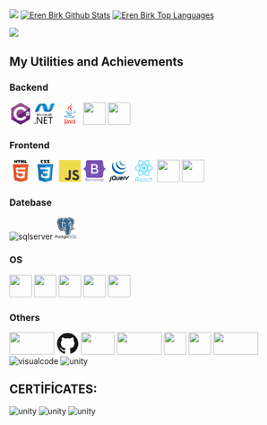 


<img src="https://github-readme-stats.vercel.app/api?username=erhangocen&&show_icons=true&title_color=ffffff&icon_color=bb2acf&text_color=daf7dc&bg_color=151515">
<a href="https://github.com/Erenn19/github-readme-stats"><img alt="Eren Birk Github Stats" src="https://github-readme-stats.vercel.app/api?username=Erenn19&show_icons=true&count_private=true&theme=react&hide_border=true&bg_color=0D1117" /></a>
  <a href="https://github.com/Erenn19/github-readme-stats"><img alt="Eren Birk Top Languages" src="https://github-readme-stats.vercel.app/api/top-langs/?username=Erenn19&langs_count=8&count_private=true&layout=compact&theme=react&hide_border=true&bg_color=0D1117" /></a>

<br />

<p float="left">
  <img src="https://activity-graph.herokuapp.com/graph?username=erhangocen&theme=react-dark" width="635" /> 
</p>


## My Utilities and Achievements

  ### Backend
  <p align="left">
  <img src="https://raw.githubusercontent.com/devicons/devicon/master/icons//csharp/csharp-original.svg" width="40" height="40" />
  <img src="https://raw.githubusercontent.com/devicons/devicon/master/icons/dot-net/dot-net-original-wordmark.svg" width="40" height="40" />
  <img src="https://raw.githubusercontent.com/devicons/devicon/master/icons/java/java-original-wordmark.svg" width="40" height="40" />
  <img src="https://cdn.jsdelivr.net/gh/devicons/devicon/icons/python/python-original.svg" width="40" height="40"/>
  <img src="https://cdn.jsdelivr.net/gh/devicons/devicon/icons/flutter/flutter-original.svg" width="40" height="40"/>
  </p>
  
  ### Frontend
  <p align="left">
  <img src="https://raw.githubusercontent.com/devicons/devicon/master/icons/html5/html5-original-wordmark.svg" width="40" height="40" />
  <img src="https://raw.githubusercontent.com/devicons/devicon/master/icons/css3/css3-original-wordmark.svg" width="40" height="40" />
  <img src="https://raw.githubusercontent.com/devicons/devicon/master/icons/javascript/javascript-original.svg" width="40" height="40" />
  <img src="https://raw.githubusercontent.com/devicons/devicon/master/icons/bootstrap/bootstrap-plain-wordmark.svg" alt="bootstrap" width="40" height="40"/>
  <img src="https://raw.githubusercontent.com/devicons/devicon/master/icons/jquery/jquery-original-wordmark.svg" width="40" height="40" />
  <img src="https://raw.githubusercontent.com/devicons/devicon/master/icons/react/react-original-wordmark.svg" width="40" height="40" />
  <img src="https://icongr.am/devicon/angularjs-original.svg?size=128&color=currentColor" width="40" height="40"/>
  <img src="https://cdn.jsdelivr.net/gh/devicons/devicon/icons/figma/figma-original.svg" width="40" height="40"/>
  
 </p>
  
  ### Datebase
  <p align="left">
  <img src="https://upload.wikimedia.org/wikipedia/de/thumb/8/8c/Microsoft_SQL_Server_Logo.svg/2000px-Microsoft_SQL_Server_Logo.svg.png" alt="sqlserver" width="40" height="40"/>
  <img src="https://raw.githubusercontent.com/devicons/devicon/master/icons/postgresql/postgresql-original-wordmark.svg" alt="postgresql" width="40" height="40"/>
 </p>
  
 ### OS
  <p align="left">
    <img src ="https://i0.wp.com/blog.ncce.org/wp-content/uploads/2017/04/microsoft-windows-logo-vector-download.jpg?fit=512%2C512" width="40" height="40" />
   <img src ="https://banner2.cleanpng.com/20180920/fol/kisspng-windows-server-2-12-logo-organization-brand-windows-server-5ba39cd715d540.3534964615374491750894.jpg" width="40" height="40" />
   <img src ="https://www.ateamsystems.com/wp-content/uploads/2016/11/freebsd-logo.png" width="40" height="40" />
  <img src ="https://cdn2.iconfinder.com/data/icons/metro-uinvert-dock/256/OS_Apple.png" width="40" height="40" />
  <img src="https://cdn.jsdelivr.net/gh/devicons/devicon/icons/linux/linux-original.svg" width="40" height="40" />
  </p>
  
  ### Others
   <p align="left">
  <img src="https://cdn.jsdelivr.net/gh/devicons/devicon/icons/arduino/arduino-original.svg" width="80" height="40"/>
  <img src="https://raw.githubusercontent.com/devicons/devicon/master/icons/github/github-original.svg" width="40" height="40" /> 
  <img src="https://www.docker.com/sites/default/files/d8/2019-07/vertical-logo-monochromatic.png" width="60" height="40" /> 
 <img src="https://www.capgemini.com/de-de/wp-content/uploads/sites/5/2019/09/VMware_logo_gry_RGB_300dpi.jpg" width="80" height="40" />
    <img src="https://ih1.redbubble.net/image.373803469.4778/pp,840x830-pad,1000x1000,f8f8f8.u2.jpg" width="40" height="40" />
  <img src="https://pbs.twimg.com/profile_images/1206618215767584769/zl48EuhC_400x400.jpg" width="40" height="40" />
  <img src="https://www.newvoiceinternational.com/wp-content/uploads/2016/07/Microsoft-Hyper-V-Logo.png" width="80" height="40" />
  <img src="https://user-images.githubusercontent.com/59020581/117362577-18555280-aec4-11eb-94ef-401c9f28eb38.png" alt="visualcode" width="40" height="40"/>
  <img src="https://www.vectorlogo.zone/logos/unity3d/unity3d-icon.svg" alt="unity" width="40" height="40"/>
</p>

<p><h2>CERTİFİCATES:</h2></p>
<p>
  <img src="https://github.com/erhangocen/erhangocen/blob/main/CSS.png?raw=true" alt="unity" width="264" height="172"/>
  <img src="https://github.com/erhangocen/erhangocen/blob/main/JAVASCR%C4%B0PT.png?raw=true" alt="unity" width="265" height="172"/>
  <img src="https://raw.githubusercontent.com/erhangocen/erhangocen/main/PYTHON.png" alt="unity" width="265" height="172"/>
</p>


